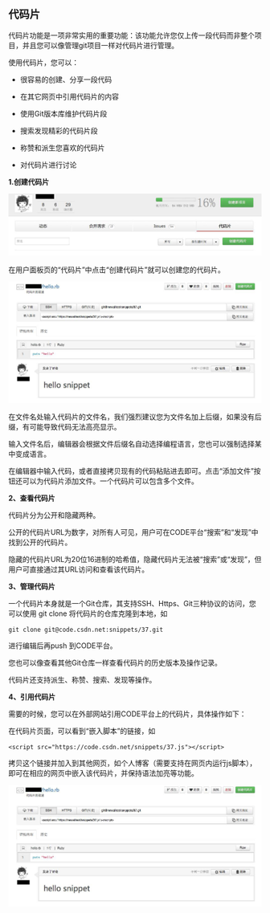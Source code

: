 ## 代码片

代码片功能是一项非常实用的重要功能：该功能允许您仅上传一段代码而非整个项目，并且您可以像管理git项目一样对代码片进行管理。

使用代码片，您可以：

* 很容易的创建、分享一段代码

* 在其它网页中引用代码片的内容

* 使用Git版本库维护代码片段

* 搜索发现精彩的代码片段

* 称赞和派生您喜欢的代码片

* 对代码片进行讨论

**1.创建代码片**

![alt 创建代码片](/images/FAQ_6_3_3.jpg)

在用户面板页的“代码片”中点击“创建代码片”就可以创建您的代码片。


![alt 创建代码片](/images/FAQ_6_3_4.jpg)

在文件名处输入代码片的文件名，我们强烈建议您为文件名加上后缀，如果没有后缀，有可能导致代码无法高亮显示。

输入文件名后，编辑器会根据文件后缀名自动选择编程语言，您也可以强制选择某中变成语言。

在编辑器中输入代码，或者直接拷贝现有的代码粘贴进去即可。点击“添加文件”按钮还可以为代码片添加文件。一个代码片可以包含多个文件。


**2、查看代码片**

代码片分为公开和隐藏两种。

公开的代码片URL为数字，对所有人可见，用户可在CODE平台“搜索”和“发现”中找到公开的代码片。

隐藏的代码片URL为20位16进制的哈希值，隐藏代码片无法被“搜索”或“发现”，但用户可直接通过其URL访问和查看该代码片。


**3、管理代码片**

一个代码片本身就是一个Git仓库，其支持SSH、Https、Git三种协议的访问，您可以使用 git clone 将代码片的仓库克隆到本地，如

    git clone git@code.csdn.net:snippets/37.git

进行编辑后再push 到CODE平台。

您也可以像查看其他Git仓库一样查看代码片的历史版本及操作记录。

代码片还支持派生、称赞、搜索、发现等操作。

**4、引用代码片**

需要的时候，您可以在外部网站引用CODE平台上的代码片，具体操作如下：
  
在代码片页面，可以看到“嵌入脚本”的链接，如

    <script src="https://code.csdn.net/snippets/37.js"></script>

拷贝这个链接并加入到其他网页，如个人博客（需要支持在网页内运行js脚本），即可在相应的网页中嵌入该代码片，并保持语法加亮等功能。

 ![alt 引用代码片](/images/FAQ_6_3_4.jpg)


